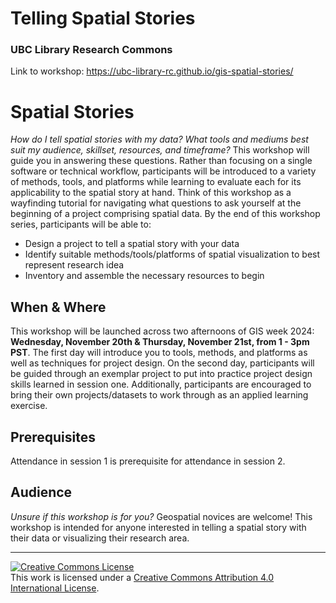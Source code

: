 # Telling Spatial Stories
### UBC Library Research Commons

  
Link to workshop: https://ubc-library-rc.github.io/gis-spatial-stories/

# Spatial Stories
    
*How do I tell spatial stories with my data? What tools and mediums best suit my audience, skillset, resources, and timeframe?* This workshop will guide you in answering these questions. Rather than focusing on a single software or technical workflow, participants will be introduced to a variety of methods, tools, and platforms while learning to evaluate each for its applicability to the spatial story at hand. Think of this workshop as a wayfinding tutorial for navigating what questions to ask yourself at the beginning of a project comprising spatial data. By the end of this workshop series, participants will be able to:

- Design a project to tell a spatial story with your data
- Identify suitable methods/tools/platforms of spatial visualization to best represent research idea 
- Inventory and assemble the necessary resources to begin

## When & Where
This workshop will be launched across two afternoons of GIS week 2024: **Wednesday, November 20th & Thursday, November 21st, from 1 - 3pm PST**. The first day will introduce you to tools, methods, and platforms as well as techniques for project design. On the second day, participants will be guided through an exemplar project to put into practice project design skills learned in session one. Additionally, participants are encouraged to bring their own projects/datasets to work through as an applied learning exercise.

## Prerequisites
Attendance in session 1 is prerequisite for attendance in session 2.  

## Audience
*Unsure if this workshop is for you?* Geospatial novices are welcome! This workshop is intended for anyone interested in telling a spatial story with their data or visualizing their research area.

----


<a rel="license" href="http://creativecommons.org/licenses/by/4.0/"><img alt="Creative Commons License" style="border-width:0" src="https://i.creativecommons.org/l/by/4.0/88x31.png" /></a><br />This work is licensed under a <a rel="license" href="http://creativecommons.org/licenses/by/4.0/">Creative Commons Attribution 4.0 International License</a>.
